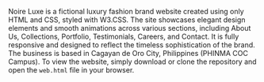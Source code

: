 Noire Luxe is a fictional luxury fashion brand website created using only HTML and CSS, styled with W3.CSS.
The site showcases elegant design elements and smooth animations across various sections, including About Us, Collections, Portfolio, Testimonials, Careers, and Contact.
It is fully responsive and designed to reflect the timeless sophistication of the brand. The business is based in Cagayan de Oro City, Philippines (PHINMA COC Campus).
To view the website, simply download or clone the repository and open the `web.html` file in your browser.
